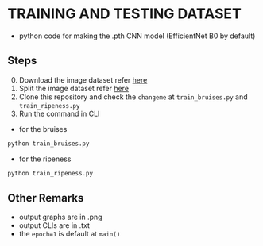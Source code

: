 # TRAINING AND TESTING DATASET
- python code for making the .pth CNN model (EfficientNet B0 by default)
## Steps
0) Download the image dataset refer [here](https://drive.google.com/drive/folders/1tLUeG6NLy-yfO8jMLsA9KxOyEoKQxMbM?usp=sharing)
1) Split the image dataset refer [here](https://github.com/kenaniscoding/thesis-dataset-split)
2) Clone this repository and check the `changeme` at `train_bruises.py` and `train_ripeness.py`
3) Run the command in CLI 
- for the bruises
```bash
python train_bruises.py
```
- for the ripeness
```bash
python train_ripeness.py
```
## Other Remarks
- output graphs are in .png
- output CLIs are in .txt
- the `epoch=1` is default at `main()`